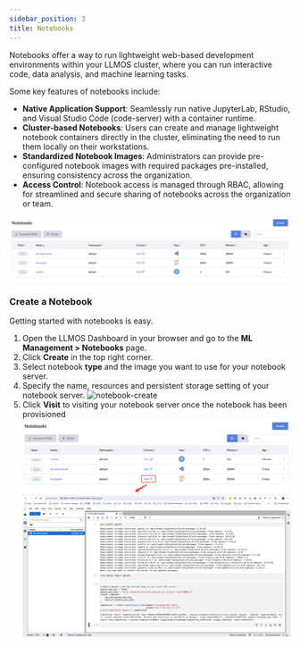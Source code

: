 ```yaml
---
sidebar_position: 3
title: Notebooks
---
```


Notebooks offer a way to run lightweight web-based development environments within your LLMOS cluster, where you can run interactive code, data analysis, and machine learning tasks.

Some key features of notebooks include:

- **Native Application Support**: Seamlessly run native JupyterLab, RStudio, and Visual Studio Code (code-server) with a container runtime.
- **Cluster-based Notebooks**: Users can create and manage lightweight notebook containers directly in the cluster, eliminating the need to run them locally on their workstations.
- **Standardized Notebook Images**: Administrators can provide pre-configured notebook images with required packages pre-installed, ensuring consistency across the organization.
- **Access Control**: Notebook access is managed through RBAC, allowing for streamlined and secure sharing of notebooks across the organization or team.

![Notebooks](/img/docs/notebooks.png)

### Create a Notebook
Getting started with notebooks is easy.

1. Open the LLMOS Dashboard in your browser and go to the **ML Management > Notebooks** page.
1. Click **Create** in the top right corner.
1. Select notebook **type** and the image you want to use for your notebook server.
1. Specify the name, resources and persistent storage setting of your notebook server.
   ![notebook-create](/img/docs/notebook-create.png)
1. Click **Visit** to visiting your notebook server once the notebook has been provisioned
   ![notebook-visit](/img/docs/notebook-visit.png)
   ![notebook-juypter](/img/docs/notebook-jupyter.png)
